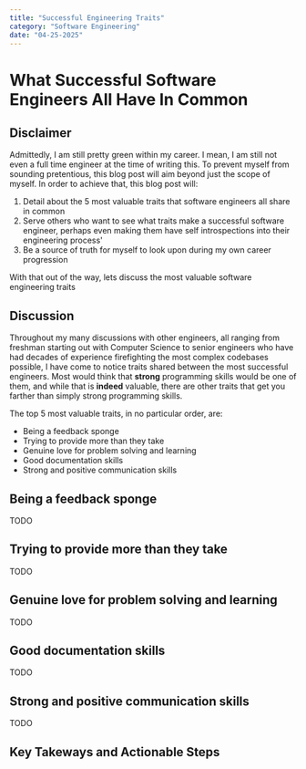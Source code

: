```yaml
---
title: "Successful Engineering Traits"
category: "Software Engineering"
date: "04-25-2025"
---
```


# What Successful Software Engineers All Have In Common

## Disclaimer
Admittedly, I am still pretty green within my career. I mean, I am still not even a full time engineer at the time of writing this. To prevent myself from sounding pretentious, this blog post will aim beyond just the scope of myself. In order to achieve that, this blog post will:

1. Detail about the 5 most valuable traits that software engineers all share in common
2. Serve others who want to see what traits make a successful software engineer, perhaps even making them have self introspections into their engineering process'
3. Be a source of truth for myself to look upon during my own career progression

With that out of the way, lets discuss the most valuable software engineering traits

## Discussion
Throughout my many discussions with other engineers, all ranging from freshman starting out with Computer Science to senior engineers who have had decades of experience firefighting the most complex codebases possible, I have come to notice traits shared between the most successful engineers. Most would think that **strong** programming skills would be one of them, and while that is **indeed** valuable, there are other traits that get you farther than simply strong programming skills.

The top 5 most valuable traits, in no particular order, are:

* Being a feedback sponge
* Trying to provide more than they take
* Genuine love for problem solving and learning
* Good documentation skills
* Strong and positive communication skills
  
## Being a feedback sponge
TODO
  
## Trying to provide more than they take
TODO
  
## Genuine love for problem solving and learning
TODO
  
## Good documentation skills
TODO
  
## Strong and positive communication skills
TODO

## Key Takeways and Actionable Steps